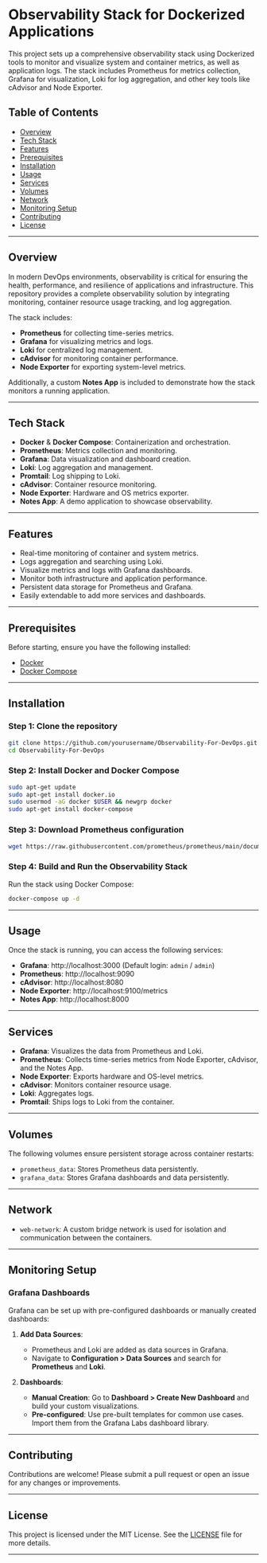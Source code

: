 # **Observability Stack for Dockerized Applications**

This project sets up a comprehensive observability stack using Dockerized tools to monitor and visualize system and container metrics, as well as application logs. The stack includes Prometheus for metrics collection, Grafana for visualization, Loki for log aggregation, and other key tools like cAdvisor and Node Exporter.

## **Table of Contents**
- [Overview](#overview)
- [Tech Stack](#tech-stack)
- [Features](#features)
- [Prerequisites](#prerequisites)
- [Installation](#installation)
- [Usage](#usage)
- [Services](#services)
- [Volumes](#volumes)
- [Network](#network)
- [Monitoring Setup](#monitoring-setup)
- [Contributing](#contributing)
- [License](#license)

---

## **Overview**

In modern DevOps environments, observability is critical for ensuring the health, performance, and resilience of applications and infrastructure. This repository provides a complete observability solution by integrating monitoring, container resource usage tracking, and log aggregation.

The stack includes:
- **Prometheus** for collecting time-series metrics.
- **Grafana** for visualizing metrics and logs.
- **Loki** for centralized log management.
- **cAdvisor** for monitoring container performance.
- **Node Exporter** for exporting system-level metrics.

Additionally, a custom **Notes App** is included to demonstrate how the stack monitors a running application.

---

## **Tech Stack**

- **Docker** & **Docker Compose**: Containerization and orchestration.
- **Prometheus**: Metrics collection and monitoring.
- **Grafana**: Data visualization and dashboard creation.
- **Loki**: Log aggregation and management.
- **Promtail**: Log shipping to Loki.
- **cAdvisor**: Container resource monitoring.
- **Node Exporter**: Hardware and OS metrics exporter.
- **Notes App**: A demo application to showcase observability.

---

## **Features**

- Real-time monitoring of container and system metrics.
- Logs aggregation and searching using Loki.
- Visualize metrics and logs with Grafana dashboards.
- Monitor both infrastructure and application performance.
- Persistent data storage for Prometheus and Grafana.
- Easily extendable to add more services and dashboards.

---

## **Prerequisites**

Before starting, ensure you have the following installed:
- [Docker](https://docs.docker.com/get-docker/)
- [Docker Compose](https://docs.docker.com/compose/install/)

---

## **Installation**

### Step 1: Clone the repository
```bash
git clone https://github.com/yourusername/Observability-For-DevOps.git
cd Observability-For-DevOps
```

### Step 2: Install Docker and Docker Compose

```bash
sudo apt-get update
sudo apt-get install docker.io
sudo usermod -aG docker $USER && newgrp docker
sudo apt-get install docker-compose
```

### Step 3: Download Prometheus configuration
```bash
wget https://raw.githubusercontent.com/prometheus/prometheus/main/documentation/examples/prometheus.yml
```

### Step 4: Build and Run the Observability Stack

Run the stack using Docker Compose:
```bash
docker-compose up -d
```

---

## **Usage**

Once the stack is running, you can access the following services:

- **Grafana**: http://localhost:3000 (Default login: `admin` / `admin`)
- **Prometheus**: http://localhost:9090
- **cAdvisor**: http://localhost:8080
- **Node Exporter**: http://localhost:9100/metrics
- **Notes App**: http://localhost:8000

---

## **Services**

- **Grafana**: Visualizes the data from Prometheus and Loki.
- **Prometheus**: Collects time-series metrics from Node Exporter, cAdvisor, and the Notes App.
- **Node Exporter**: Exports hardware and OS-level metrics.
- **cAdvisor**: Monitors container resource usage.
- **Loki**: Aggregates logs.
- **Promtail**: Ships logs to Loki from the container.

---

## **Volumes**

The following volumes ensure persistent storage across container restarts:

- `prometheus_data`: Stores Prometheus data persistently.
- `grafana_data`: Stores Grafana dashboards and data persistently.

---

## **Network**

- `web-network`: A custom bridge network is used for isolation and communication between the containers.

---

## **Monitoring Setup**

### Grafana Dashboards

Grafana can be set up with pre-configured dashboards or manually created dashboards:

1. **Add Data Sources**: 
    - Prometheus and Loki are added as data sources in Grafana.
    - Navigate to **Configuration > Data Sources** and search for **Prometheus** and **Loki**.

2. **Dashboards**:
    - **Manual Creation**: Go to **Dashboard > Create New Dashboard** and build your custom visualizations.
    - **Pre-configured**: Use pre-built templates for common use cases. Import them from the Grafana Labs dashboard library.

---

## **Contributing**

Contributions are welcome! Please submit a pull request or open an issue for any changes or improvements.

---

## **License**

This project is licensed under the MIT License. See the [LICENSE](LICENSE) file for more details.

---
